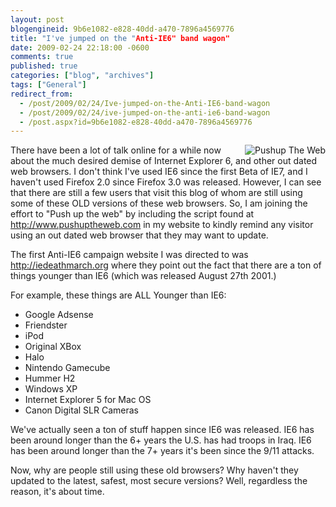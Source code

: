 ```yaml
---
layout: post
blogengineid: 9b6e1082-e828-40dd-a470-7896a4569776
title: "I've jumped on the "Anti-IE6" band wagon"
date: 2009-02-24 22:18:00 -0600
comments: true
published: true
categories: ["blog", "archives"]
tags: ["General"]
redirect_from: 
  - /post/2009/02/24/Ive-jumped-on-the-Anti-IE6-band-wagon
  - /post/2009/02/24/ive-jumped-on-the-anti-ie6-band-wagon
  - /post.aspx?id=9b6e1082-e828-40dd-a470-7896a4569776
---
```

<!-- more -->
<p>
<img src="/images/postspushuptheweb.png" alt="Pushup The Web" align="right" />There have been a lot of talk online for a while now about the much desired demise of Internet Explorer 6, and other out dated web browsers. I don&#39;t think I&#39;ve used IE6 since the first Beta of IE7, and I haven&#39;t used Firefox 2.0 since Firefox 3.0 was released. However, I can see that there are still a few users that visit this blog of whom are still using some of these OLD versions of these web browsers. So, I am joining the effort to &quot;Push up the web&quot; by including the script found at <a href="http://www.pushuptheweb.com">http://www.pushuptheweb.com</a> in my website to kindly remind any visitor using an out dated web browser that they may want to update.
</p>
<p>
The first Anti-IE6 campaign website I was directed to was <a href="http://iedeathmarch.org">http://iedeathmarch.org</a> where they point out the fact that there are a ton of things younger than IE6 (which was released August 27th 2001.)
</p>
<p>
For example, these things are ALL Younger than IE6:
</p>
<ul>
	<li>Google Adsense</li>
	<li>Friendster<br />
	</li>
	<li>iPod</li>
	<li>Original XBox</li>
	<li>Halo<br />
	</li>
	<li>Nintendo Gamecube</li>
	<li>Hummer H2</li>
	<li>Windows XP</li>
	<li>Internet Explorer 5 for Mac OS</li>
	<li>Canon Digital SLR Cameras<br />
	</li>
</ul>
<p>
We&#39;ve actually seen a ton of stuff happen since IE6 was released. IE6 has been around longer than the 6+ years the U.S. has had troops in Iraq. IE6 has been around longer than the 7+ years it&#39;s been since the 9/11 attacks.
</p>
<p>
Now, why are people still using these old browsers? Why haven&#39;t they updated to the latest, safest, most secure versions? Well, regardless the reason, it&#39;s about time. 
</p>
